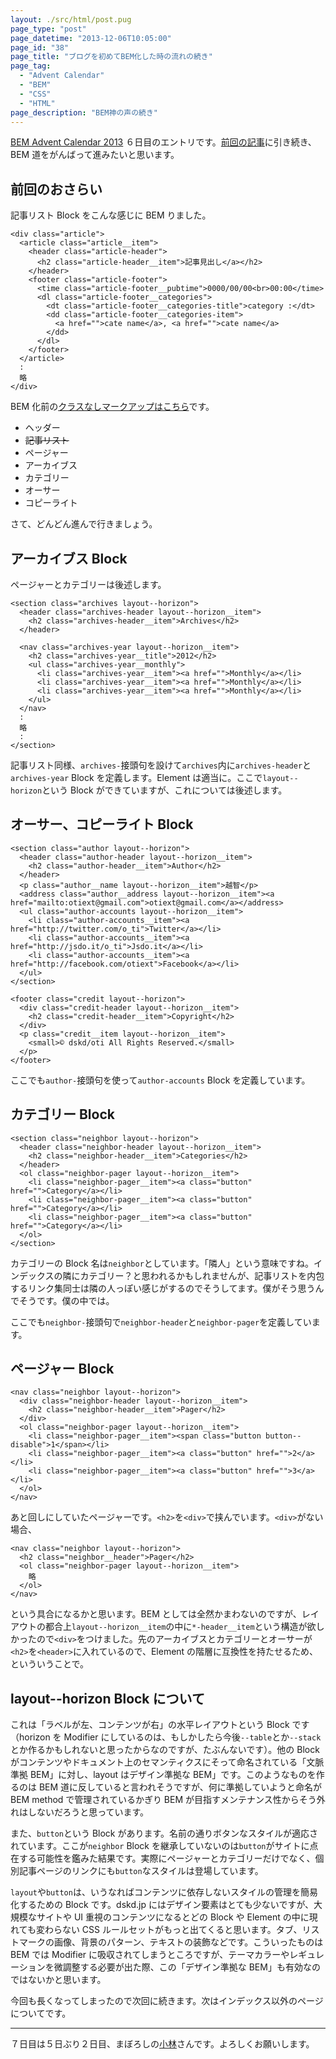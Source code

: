 ```yaml
---
layout: ./src/html/post.pug
page_type: "post"
page_datetime: "2013-12-06T10:05:00"
page_id: "38"
page_title: "ブログを初めてBEM化した時の流れの続き"
page_tag:
  - "Advent Calendar"
  - "BEM"
  - "CSS"
  - "HTML"
page_description: "BEM神の声の続き"
---
```


[BEM Advent Calendar 2013](http://www.adventar.org/calendars/61) ６日目のエントリです。[前回の記事](/archives/36.html "ブログを初めて BEM 化した時の流れ")に引き続き、BEM 道をがんばって進みたいと思います。

## 前回のおさらい

記事リスト Block をこんな感じに BEM りました。

<pre><code>&lt;div class=&quot;article&quot;&gt;
  &lt;article class=&quot;article__item&quot;&gt;
    &lt;header class=&quot;article-header&quot;&gt;
      &lt;h2 class=&quot;article-header__item&quot;&gt;記事見出し&lt;/a&gt;&lt;/h2&gt;
    &lt;/header&gt;
    &lt;footer class=&quot;article-footer&quot;&gt;
      &lt;time class=&quot;article-footer__pubtime&quot;&gt;0000/00/00&lt;br&gt;00:00&lt;/time&gt;
      &lt;dl class=&quot;article-footer__categories&quot;&gt;
        &lt;dt class=&quot;article-footer__categories-title&quot;&gt;category :&lt;/dt&gt;
        &lt;dd class=&quot;article-footer__categories-item&quot;&gt;
          &lt;a href=&quot;&quot;&gt;cate name&lt;/a&gt;, &lt;a href=&quot;&quot;&gt;cate name&lt;/a&gt;
        &lt;/dd&gt;
      &lt;/dl&gt;
    &lt;/footer&gt;
  &lt;/article&gt;
  :
  略
&lt;/div&gt;</code></pre>

BEM 化前の[クラスなしマークアップはこちら](/misc/getting-start-bem/planemarkup.txt)です。

- ヘッダー
- <s>記事リスト</s>
- ページャー
- アーカイブス
- カテゴリー
- オーサー
- コピーライト

さて、どんどん進んで行きましょう。

## アーカイブス Block

ページャーとカテゴリーは後述します。

<pre><code>&lt;section class=&quot;archives layout--horizon&quot;&gt;
  &lt;header class=&quot;archives-header layout--horizon__item&quot;&gt;
    &lt;h2 class=&quot;archives-header__item&quot;&gt;Archives&lt;/h2&gt;
  &lt;/header&gt;

  &lt;nav class=&quot;archives-year layout--horizon__item&quot;&gt;
    &lt;h2 class=&quot;archives-year__title&quot;&gt;2012&lt;/h2&gt;
    &lt;ul class=&quot;archives-year__monthly&quot;&gt;
      &lt;li class=&quot;archives-year__item&quot;&gt;&lt;a href=&quot;&quot;&gt;Monthly&lt;/a&gt;&lt;/li&gt;
      &lt;li class=&quot;archives-year__item&quot;&gt;&lt;a href=&quot;&quot;&gt;Monthly&lt;/a&gt;&lt;/li&gt;
      &lt;li class=&quot;archives-year__item&quot;&gt;&lt;a href=&quot;&quot;&gt;Monthly&lt;/a&gt;&lt;/li&gt;
    &lt;/ul&gt;
  &lt;/nav&gt;
  :
  略
  :
&lt;/section&gt;</code></pre>

記事リスト同様、`archives-`接頭句を設けて`archives`内に`archives-header`と`archives-year` Block を定義します。Element は適当に。ここで`layout--horizon`という Block ができていますが、これについては後述します。

## オーサー、コピーライト Block

<pre><code>&lt;section class=&quot;author layout--horizon&quot;&gt;
  &lt;header class=&quot;author-header layout--horizon__item&quot;&gt;
    &lt;h2 class=&quot;author-header__item&quot;&gt;Author&lt;/h2&gt;
  &lt;/header&gt;
  &lt;p class=&quot;author__name layout--horizon__item&quot;&gt;越智&lt;/p&gt;
  &lt;address class=&quot;author__address layout--horizon__item&quot;&gt;&lt;a href=&quot;mailto:otiext@gmail.com&quot;&gt;otiext@gmail.com&lt;/a&gt;&lt;/address&gt;
  &lt;ul class=&quot;author-accounts layout--horizon__item&quot;&gt;
    &lt;li class=&quot;author-accounts__item&quot;&gt;&lt;a href=&quot;http://twitter.com/o_ti&quot;&gt;Twitter&lt;/a&gt;&lt;/li&gt;
    &lt;li class=&quot;author-accounts__item&quot;&gt;&lt;a href=&quot;http://jsdo.it/o_ti&quot;&gt;Jsdo.it&lt;/a&gt;&lt;/li&gt;
    &lt;li class=&quot;author-accounts__item&quot;&gt;&lt;a href=&quot;http://facebook.com/otiext&quot;&gt;Facebook&lt;/a&gt;&lt;/li&gt;
  &lt;/ul&gt;
&lt;/section&gt;

&lt;footer class=&quot;credit layout--horizon&quot;&gt;
  &lt;div class=&quot;credit-header layout--horizon__item&quot;&gt;
    &lt;h2 class=&quot;credit-header__item&quot;&gt;Copyright&lt;/h2&gt;
  &lt;/div&gt;
  &lt;p class=&quot;credit__item layout--horizon__item&quot;&gt;
    &lt;small&gt;&copy; dskd/oti All Rights Reserved.&lt;/small&gt;
  &lt;/p&gt;
&lt;/footer&gt;</code></pre>

ここでも`author-`接頭句を使って`author-accounts` Block を定義しています。

## カテゴリー Block

<pre><code>&lt;section class=&quot;neighbor layout--horizon&quot;&gt;
  &lt;header class=&quot;neighbor-header layout--horizon__item&quot;&gt;
    &lt;h2 class=&quot;neighbor-header__item&quot;&gt;Categories&lt;/h2&gt;
  &lt;/header&gt;
  &lt;ol class=&quot;neighbor-pager layout--horizon__item&quot;&gt;
    &lt;li class=&quot;neighbor-pager__item&quot;&gt;&lt;a class=&quot;button&quot; href=&quot;&quot;&gt;Category&lt;/a&gt;&lt;/li&gt;
    &lt;li class=&quot;neighbor-pager__item&quot;&gt;&lt;a class=&quot;button&quot; href=&quot;&quot;&gt;Category&lt;/a&gt;&lt;/li&gt;
    &lt;li class=&quot;neighbor-pager__item&quot;&gt;&lt;a class=&quot;button&quot; href=&quot;&quot;&gt;Category&lt;/a&gt;&lt;/li&gt;
  &lt;/ol&gt;
&lt;/section&gt;</code></pre>

カテゴリーの Block 名は`neighbor`としています。「隣人」という意味ですね。インデックスの隣にカテゴリー？と思われるかもしれませんが、記事リストを内包するリンク集同士は隣の人っぽい感じがするのでそうしてます。僕がそう思うんでそうです。僕の中では。

ここでも`neighbor-`接頭句で`neighbor-header`と`neighbor-pager`を定義しています。

## ページャー Block

<pre><code>&lt;nav class=&quot;neighbor layout--horizon&quot;&gt;
  &lt;div class=&quot;neighbor-header layout--horizon__item&quot;&gt;
    &lt;h2 class=&quot;neighbor-header__item&quot;&gt;Pager&lt;/h2&gt;
  &lt;/div&gt;
  &lt;ol class=&quot;neighbor-pager layout--horizon__item&quot;&gt;
    &lt;li class=&quot;neighbor-pager__item&quot;&gt;&lt;span class=&quot;button button--disable&quot;&gt;1&lt;/span&gt;&lt;/li&gt;
    &lt;li class=&quot;neighbor-pager__item&quot;&gt;&lt;a class=&quot;button&quot; href=&quot;&quot;&gt;2&lt;/a&gt;&lt;/li&gt;
    &lt;li class=&quot;neighbor-pager__item&quot;&gt;&lt;a class=&quot;button&quot; href=&quot;&quot;&gt;3&lt;/a&gt;&lt;/li&gt;
  &lt;/ol&gt;
&lt;/nav&gt;</code></pre>

あと回しにしていたページャーです。`<h2>`を`<div>`で挟んでいます。`<div>`がない場合、

<pre><code>&lt;nav class=&quot;neighbor layout--horizon&quot;&gt;
  &lt;h2 class=&quot;neighbor__header&quot;&gt;Pager&lt;/h2&gt;
  &lt;ol class=&quot;neighbor-pager layout--horizon__item&quot;&gt;
    略
  &lt;/ol&gt;
&lt;/nav&gt;</code></pre>

という具合になるかと思います。BEM としては全然かまわないのですが、レイアウトの都合上`layout--horizon__item`の中に`*-header__item`という構造が欲しかったので`<div>`をつけました。先のアーカイブスとカテゴリーとオーサーが`<h2>`を`<header>`に入れているので、Element の階層に互換性を持たせるため、といういうことで。

## layout--horizon Block について

これは「ラベルが左、コンテンツが右」の水平レイアウトという Block です（horizon を Modifier にしているのは、もしかしたら今後`--table`とか`--stack`とか作るかもしれないと思ったからなのですが、たぶんないです）。他の Block がコンテンツやドキュメント上のセマンティクスにそって命名されている「文脈準拠 BEM」に対し、layout はデザイン準拠な BEM」です。このようなものを作るのは BEM 道に反していると言われそうですが、何に準拠していようと命名が BEM method で管理されているかぎり BEM が目指すメンテナンス性からそう外れはしないだろうと思っています。

また、`button`という Block があります。名前の通りボタンなスタイルが適応されています。ここが`neighbor` Block を継承していないのは`button`がサイトに点在する可能性を鑑みた結果です。実際にページャーとカテゴリーだけでなく、個別記事ページのリンクにも`button`なスタイルは登場しています。

`layout`や`button`は、いうなればコンテンツに依存しないスタイルの管理を簡易化するための Block です。dskd.jp にはデザイン要素はとても少ないですが、大規模なサイトや UI 重視のコンテンツになるとどの Block や Element の中に現れても変わらない CSS ルールセットがもっと出てくると思います。タブ、リストマークの画像、背景のパターン、テキストの装飾などです。こういったものは BEM では Modifier に吸収されてしまうところですが、テーマカラーやレギュレーションを微調整する必要が出た際、この「デザイン準拠な BEM」も有効なのではないかと思います。

今回も長くなってしまったので次回に続きます。次はインデックス以外のページについてです。

---

７日目は５日ぶり２日目、まぼろしの[小林](http://www.adventar.org/users/86)さんです。よろしくお願いします。
